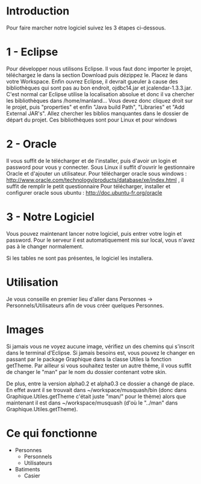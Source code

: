 # Introduction #

Pour faire marcher notre logiciel suivez les 3 étapes ci-dessous.


# 1 - Eclipse #

Pour développer nous utilisons Eclipse. Il vous faut donc importer le projet, téléchargez le dans la section Download puis dézippez le. Placez le dans votre Workspace. Enfin ouvrez Eclipse, il devrait gueuler à cause des bibliothèques qui sont pas au bon endroit, ojdbc14.jar et jcalendar-1.3.3.jar. C'est normal car Eclipse utilise la localisation absolue et donc il va chercher les bibliothèques dans /home/manland... Vous devez donc cliquez droit sur le projet, puis "properties" et enfin "Java build Path", "Libraries" et "Add External JAR's". Allez chercher les biblios manquantes dans le dossier de départ du projet. Ces bibliothèques sont pour Linux et pour windows

# 2 - Oracle #

Il vous suffit de le télécharger et de l'installer, puis d'avoir un login et password pour vous y connecter. Sous Linux il suffit d'ouvrir le gestionnaire Oracle et d'ajouter un utilisateur.
Pour télécharger oracle sous windows : http://www.oracle.com/technology/products/database/xe/index.html , il suffit de remplir le petit questionnaire
Pour télécharger, installer et configurer oracle sous ubuntu : http://doc.ubuntu-fr.org/oracle

# 3 - Notre Logiciel #

Vous pouvez maintenant lancer notre logiciel, puis entrer votre login et password. Pour le serveur il est automatiquement mis sur local, vous n'avez pas à le changer normalement.

Si les tables ne sont pas présentes, le logiciel les installera.

# Utilisation #

Je vous conseille en premier lieu d'aller dans Personnes -> Personnels/Utilisateurs afin de vous créer quelques Personnes.

# Images #

Si jamais vous ne voyez aucune image, vérifiez un des chemins qui s'inscrit dans le terminal d'Eclipse. Si jamais besoins est, vous pouvez le changer en passant par le package Graphique dans la classe Utiles la fonction getTheme. Par ailleur si vous souhaitez tester un autre thème, il vous suffit de changer le "man" par le nom du dossier contenant votre skin.

De plus, entre la version alpha0.2 et alpha0.3 ce dossier a changé de place. En effet avant il se trouvait dans ~/workspace/musquash/bin (donc dans Graphique.Utiles.getTheme c'était juste "man/" pour le thème) alors que maintenant il est dans ~/workspace/musquash (d'où le "../man" dans Graphique.Utiles.getTheme).

# Ce qui fonctionne #

  * Personnes
    * Personnels
    * Utilisateurs
  * Batiments
    * Casier